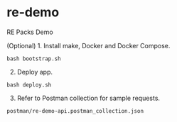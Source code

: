 # re-demo
RE Packs Demo

(Optional) 1. Install make, Docker and Docker Compose.
```
bash bootstrap.sh
```

2. Deploy app.
```
bash deploy.sh
```

3. Refer to Postman collection for sample requests.
```
postman/re-demo-api.postman_collection.json
```

